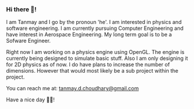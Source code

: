 ### Hi there 👋!

I am Tanmay and I go by the pronoun 'he'. I am interested in physics and software engineering. I am currently pursuing Computer Engineering and have interest in Aerospace Engineering. My long term goal is to be a Sofware Engineer.

Right now I am working on a physics engine using OpenGL. The engine is currently being designed to simulate basic stuff. Also I am only designing it for 2D physics as of now. I do have plans to increase the number of dimensions. However that would most likely be a sub project within the project.

You can reach me at: tanmay.d.choudhary@gmail.com

Have a nice day 🌻😄!

<!--
**Tanmay-R-Choudhary/Tanmay-R-Choudhary** is a ✨ _special_ ✨ repository because its `README.md` (this file) appears on your GitHub profile.

Here are some ideas to get you started:

- 🔭 I’m currently working on ...
- 🌱 I’m currently learning ...
- 👯 I’m looking to collaborate on ...
- 🤔 I’m looking for help with ...
- 💬 Ask me about ...
- 📫 How to reach me: ...
- 😄 Pronouns: ...
- ⚡ Fun fact: ...
-->
